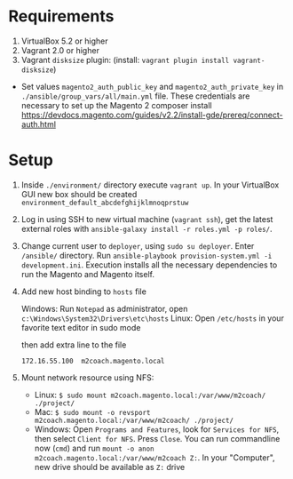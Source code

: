 # Requirements

1. VirtualBox 5.2 or higher
2. Vagrant 2.0 or higher
3. Vagrant `disksize` plugin: (install: `vagrant plugin install vagrant-disksize`)

* Set values `magento2_auth_public_key` and `magento2_auth_private_key` in `./ansible/group_vars/all/main.yml` file. These credentials are necessary to set up the Magento 2 composer install https://devdocs.magento.com/guides/v2.2/install-gde/prereq/connect-auth.html


# Setup

1. Inside `./environment/` directory execute `vagrant up`. In your VirtualBox GUI new box should be created `environment_default_abcdefghijklmnoqprstuw`
2. Log in using SSH to new virtual machine (`vagrant ssh`), get the latest external roles with `ansible-galaxy install -r roles.yml -p roles/`.
3. Change current user to `deployer`, using `sudo su deployer`. Enter `/ansible/` directory. Run `ansible-playbook provision-system.yml -i development.ini`. Execution installs all the necessary dependencies to run the Magento and Magento itself.
3. Add new host binding to `hosts` file

   Windows: Run `Notepad` as administrator, open `c:\Windows\System32\Drivers\etc\hosts`
   Linux: Open `/etc/hosts` in your favorite text editor in sudo mode

   then add extra line to the file
   ```
   172.16.55.100  m2coach.magento.local
   ```

4. Mount network resource using NFS:
   * Linux: `$ sudo mount m2coach.magento.local:/var/www/m2coach/ ./project/`
   * Mac: `$ sudo mount -o revsport m2coach.magento.local:/var/www/m2coach/ ./project/`
   * Windows: Open `Programs and Features`, look for `Services for NFS`, then select `Client for NFS`. Press `Close`. You can run commandline now (`cmd`) and run `mount -o anon m2coach.magento.local:/var/www/m2coach Z:`. In your "Computer", new drive should be available as `Z:` drive
